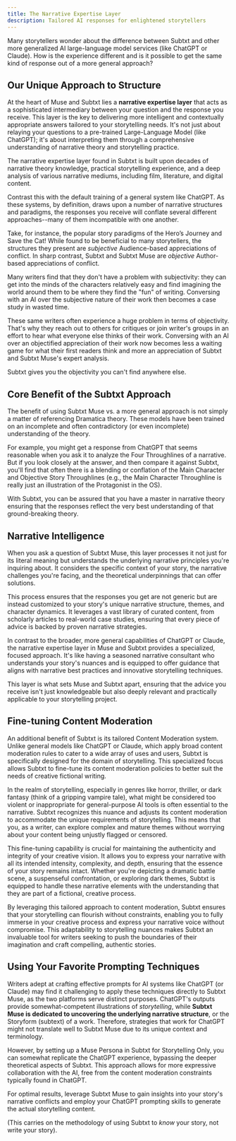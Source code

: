 ```yaml
---
title: The Narrative Expertise Layer
description: Tailored AI responses for enlightened storytellers
---
```


Many storytellers wonder about the difference between Subtxt and other more generalized AI large-language model services (like ChatGPT or Claude). How is the experience different and is it possible to get the same kind of response out of a more general approach?

## Our Unique Approach to Structure

At the heart of Muse and Subtxt lies a **narrative expertise layer** that acts as a sophisticated intermediary between your question and the response you receive. This layer is the key to delivering more intelligent and contextually appropriate answers tailored to your storytelling needs. It's not just about relaying your questions to a pre-trained Large-Language Model (like ChatGPT); it's about interpreting them through a comprehensive understanding of narrative theory and storytelling practice.

The narrative expertise layer found in Subtxt is built upon decades of narrative theory knowledge, practical storytelling experience, and a deep analysis of various narrative mediums, including film, literature, and digital content.

Contrast this with the default training of a general system like ChatGPT. As these systems, by definition, draws upon a number of narrative structures and paradigms, the responses you receive will conflate several different approaches--many of them incompatible with one another.

Take, for instance, the popular story paradigms of the Hero’s Journey and Save the Cat!  While found to be beneficial to many storytellers, the structures they present are _subjective_ Audience-based appreciations of conflict. In sharp contrast, Subtxt and Subtxt Muse are _objective_ Author-based appreciations of conflict. 

Many writers find that they don't have a problem with subjectivity: they can get into the minds of the characters relatively easy and find imagining the world around them to be where they find the "fun" of writing. Conversing with an AI over the subjective nature of their work then becomes a case study in wasted time.

These same writers often experience a huge problem in terms of objectivity. That's why they reach out to others for critiques or join writer's groups in an effort to hear what everyone else thinks of their work. Conversing with an AI over an objectified appreciation of their work now becomes less a waiting game for what their first readers think and more an appreciation of Subtxt and Subtxt Muse's expert analysis.

Subtxt gives you the objectivity you can't find anywhere else.

## Core Benefit of the Subtxt Approach

The benefit of using Subtxt Muse vs. a more general approach is not simply a matter of referencing Dramatica theory. These models have been trained on an incomplete and often contradictory (or even incomplete) understanding of the theory. 

For example, you might get a response from ChatGPT that seems reasonable when you ask it to analyze the Four Throughlines of a narrative. But if you look closely at the answer, and then compare it against Subtxt, you'll find that often there is a blending or conflation of the Main Character and Objective Story Throughlines (e.g., the Main Character Throughline is really just an illustration of the Protagonist in the OS).
 
With Subtxt, you can be assured that you have a master in narrative theory ensuring that the responses reflect the very best understanding of that ground-breaking theory.

## Narrative Intelligence

When you ask a question of Subtxt Muse, this layer processes it not just for its literal meaning but understands the underlying narrative principles you're inquiring about. It considers the specific context of your story, the narrative challenges you're facing, and the theoretical underpinnings that can offer solutions.

This process ensures that the responses you get are not generic but are instead customized to your story's unique narrative structure, themes, and character dynamics. It leverages a vast library of curated content, from scholarly articles to real-world case studies, ensuring that every piece of advice is backed by proven narrative strategies.

In contrast to the broader, more general capabilities of ChatGPT or Claude, the narrative expertise layer in Muse and Subtxt provides a specialized, focused approach. It's like having a seasoned narrative consultant who understands your story's nuances and is equipped to offer guidance that aligns with narrative best practices and innovative storytelling techniques.

This layer is what sets Muse and Subtxt apart, ensuring that the advice you receive isn't just knowledgeable but also deeply relevant and practically applicable to your storytelling project.

## Fine-tuning Content Moderation

An additional benefit of Subtxt is its tailored Content Moderation system. Unlike general models like ChatGPT or Claude, which apply broad content moderation rules to cater to a wide array of uses and users, Subtxt is specifically designed for the domain of storytelling. This specialized focus allows Subtxt to fine-tune its content moderation policies to better suit the needs of creative fictional writing.

In the realm of storytelling, especially in genres like horror, thriller, or dark fantasy (think of a gripping vampire tale), what might be considered too violent or inappropriate for general-purpose AI tools is often essential to the narrative. Subtxt recognizes this nuance and adjusts its content moderation to accommodate the unique requirements of storytelling. This means that you, as a writer, can explore complex and mature themes without worrying about your content being unjustly flagged or censored.

This fine-tuning capability is crucial for maintaining the authenticity and integrity of your creative vision. It allows you to express your narrative with all its intended intensity, complexity, and depth, ensuring that the essence of your story remains intact. Whether you're depicting a dramatic battle scene, a suspenseful confrontation, or exploring dark themes, Subtxt is equipped to handle these narrative elements with the understanding that they are part of a fictional, creative process.

By leveraging this tailored approach to content moderation, Subtxt ensures that your storytelling can flourish without constraints, enabling you to fully immerse in your creative process and express your narrative voice without compromise. This adaptability to storytelling nuances makes Subtxt an invaluable tool for writers seeking to push the boundaries of their imagination and craft compelling, authentic stories.

## Using Your Favorite Prompting Techniques

Writers adept at crafting effective prompts for AI systems like ChatGPT (or Claude) may find it challenging to apply these techniques directly to Subtxt Muse, as the two platforms serve distinct purposes. ChatGPT's outputs provide somewhat-competent illustrations of _storytelling_, while **Subtxt Muse is dedicated to uncovering the underlying narrative structure**, or the Storyform (subtext) of a work. Therefore, strategies that work for ChatGPT might not translate well to Subtxt Muse due to its unique context and terminology.

However, by setting up a Muse Persona in Subtxt for Storytelling Only, you can somewhat replicate the ChatGPT experience, bypassing the deeper theoretical aspects of Subtxt. This approach allows for more expressive collaboration with the AI, free from the content moderation constraints typically found in ChatGPT.

For optimal results, leverage Subtxt Muse to gain insights into your story's narrative conflicts and employ your ChatGPT prompting skills to generate the actual storytelling content.

(This carries on the methodology of using Subtxt to _know_ your story, not write your story).